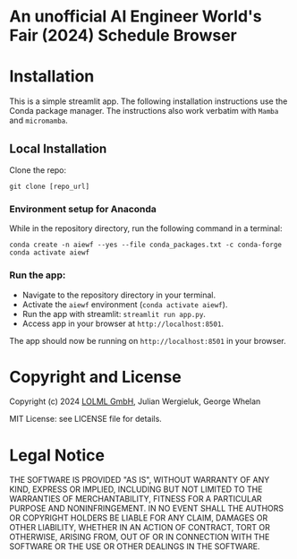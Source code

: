 # An unofficial AI Engineer World's Fair (2024) Schedule Browser


# Installation

This is a simple streamlit app. The following installation instructions use the Conda package 
manager. The instructions also work verbatim with `Mamba` and `micromamba`.

## Local Installation

Clone the repo: 

```
git clone [repo_url]
```

### Environment setup for Anaconda

While in the repository directory, run the following command in a terminal:

```
conda create -n aiewf --yes --file conda_packages.txt -c conda-forge
conda activate aiewf
```

### Run the app:

- Navigate to the repository directory in your terminal.
- Activate the `aiewf` environment (`conda activate aiewf`).
- Run the app with streamlit: `streamlit run app.py`.
- Access app in your browser at `http://localhost:8501`.


The app should now be running on `http://localhost:8501` in your browser.

# Copyright and License

Copyright (c) 2024 [LOLML GmbH](https://lolml.com/), Julian Wergieluk, George Whelan

MIT License: see LICENSE file for details.

# Legal Notice

THE SOFTWARE IS PROVIDED "AS IS", WITHOUT WARRANTY OF ANY KIND, EXPRESS OR
IMPLIED, INCLUDING BUT NOT LIMITED TO THE WARRANTIES OF MERCHANTABILITY,
FITNESS FOR A PARTICULAR PURPOSE AND NONINFRINGEMENT. IN NO EVENT SHALL THE
AUTHORS OR COPYRIGHT HOLDERS BE LIABLE FOR ANY CLAIM, DAMAGES OR OTHER
LIABILITY, WHETHER IN AN ACTION OF CONTRACT, TORT OR OTHERWISE, ARISING FROM,
OUT OF OR IN CONNECTION WITH THE SOFTWARE OR THE USE OR OTHER DEALINGS IN THE
SOFTWARE.
